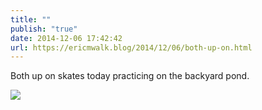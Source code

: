 ```yaml
---
title: ""
publish: "true"
date: 2014-12-06 17:42:42
url: https://ericmwalk.blog/2014/12/06/both-up-on.html
---
```


Both up on skates today practicing on the backyard pond.

![](https://ericmwalk.blog/uploads/2022/095aef8c2e.jpg)